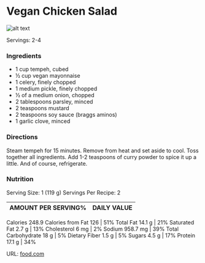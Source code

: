 # Vegan Chicken Salad

![alt text](http://img.sndimg.com/food/image/upload/w_614,h_461,c_fit/v1/img/recipes/25/73/17/pichUFjFf.jpg "Vegan Chicken Salad")

Servings: 2-4

### Ingredients

- 1 cup tempeh, cubed
- ½ cup vegan mayonnaise 
- 1 celery, finely chopped
- 1 medium pickle, finely chopped 
- ½ of a medium onion, chopped
- 2 tablespoons parsley, minced
- 2 teaspoons mustard
- 2 teaspoons soy sauce (braggs aminos)
- 1 garlic clove, minced

### Directions 

Steam tempeh for 15 minutes.
Remove from heat and set aside to cool.
Toss together all ingredients.
Add 1-2 teaspoons of curry powder to spice it up a little.
And of course, refrigerate. 

### Nutrition

Serving Size: 1 (119 g)
Servings Per Recipe: 2

AMOUNT PER SERVING% | DAILY VALUE
--- | ---
Calories 248.9 
Calories from Fat 126 | 51%
Total Fat 14.1 g | 21%
Saturated Fat 2.7 g | 13%
Cholesterol 6 mg | 2%
Sodium 958.7 mg | 39%
Total Carbohydrate 18 g | 5%
Dietary Fiber 1.5 g | 5%
Sugars 4.5 g | 17%
Protein 17.1 g | 34%

URL: [food.com](http://www.food.com/recipe/vegan-chicken-salad-257317)
